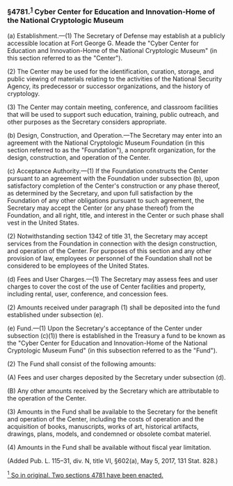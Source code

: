 ### §4781.<sup><a href="#4781_1_target" name="4781_1">1</a></sup> Cyber Center for Education and Innovation-Home of the National Cryptologic Museum ###

(a) Establishment.—(1) The Secretary of Defense may establish at a publicly accessible location at Fort George G. Meade the "Cyber Center for Education and Innovation-Home of the National Cryptologic Museum" (in this section referred to as the "Center").

(2) The Center may be used for the identification, curation, storage, and public viewing of materials relating to the activities of the National Security Agency, its predecessor or successor organizations, and the history of cryptology.

(3) The Center may contain meeting, conference, and classroom facilities that will be used to support such education, training, public outreach, and other purposes as the Secretary considers appropriate.

(b) Design, Construction, and Operation.—The Secretary may enter into an agreement with the National Cryptologic Museum Foundation (in this section referred to as the "Foundation"), a nonprofit organization, for the design, construction, and operation of the Center.

(c) Acceptance Authority.—(1) If the Foundation constructs the Center pursuant to an agreement with the Foundation under subsection (b), upon satisfactory completion of the Center's construction or any phase thereof, as determined by the Secretary, and upon full satisfaction by the Foundation of any other obligations pursuant to such agreement, the Secretary may accept the Center (or any phase thereof) from the Foundation, and all right, title, and interest in the Center or such phase shall vest in the United States.

(2) Notwithstanding section 1342 of title 31, the Secretary may accept services from the Foundation in connection with the design construction, and operation of the Center. For purposes of this section and any other provision of law, employees or personnel of the Foundation shall not be considered to be employees of the United States.

(d) Fees and User Charges.—(1) The Secretary may assess fees and user charges to cover the cost of the use of Center facilities and property, including rental, user, conference, and concession fees.

(2) Amounts received under paragraph (1) shall be deposited into the fund established under subsection (e).

(e) Fund.—(1) Upon the Secretary's acceptance of the Center under subsection (c)(1)) there is established in the Treasury a fund to be known as the "Cyber Center for Education and Innovation-Home of the National Cryptologic Museum Fund" (in this subsection referred to as the "Fund").

(2) The Fund shall consist of the following amounts:

(A) Fees and user charges deposited by the Secretary under subsection (d).

(B) Any other amounts received by the Secretary which are attributable to the operation of the Center.

(3) Amounts in the Fund shall be available to the Secretary for the benefit and operation of the Center, including the costs of operation and the acquisition of books, manuscripts, works of art, historical artifacts, drawings, plans, models, and condemned or obsolete combat materiel.

(4) Amounts in the Fund shall be available without fiscal year limitation.

(Added Pub. L. 115–31, div. N, title VI, §602(a), May 5, 2017, 131 Stat. 828.)

[<sup>1</sup> So in original. Two sections 4781 have been enacted.](#4781_1)